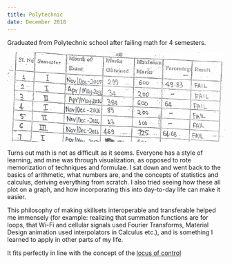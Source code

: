 ```yaml
---
title: Polytechnic
date: December 2018
---
```


Graduated from Polytechnic school after failing math for 4 semesters.

![Failures](assets/images/polytechnic_fails.png "Failures")

Turns out math is not as difficult as it seems. Everyone has a style of learning, and mine was through visualization, as
opposed to rote memorization of techniques and formulae. I sat down and went back to the basics of arithmetic, what numbers
are, and the concepts of statistics and calculus, deriving everything from scratch. I also tried seeing how these all plot on
a graph, and how incorporating this into day-to-day life can make it easier.

This philosophy of making skillsets interoperable and transferable helped me immensely (for example: realizing that 
summation functions are for loops, that Wi-Fi and cellular signals used Fourier Transforms, Material Design animation 
used interpolators in Calculus etc.), and is something I learned to apply in other parts of my life.

It fits perfectly in line with the concept of the [locus of control](https://www.usmcu.edu/Portals/218/What%20is%20Locus%20of%20Control%20by%20James%20Neill.pdf)

